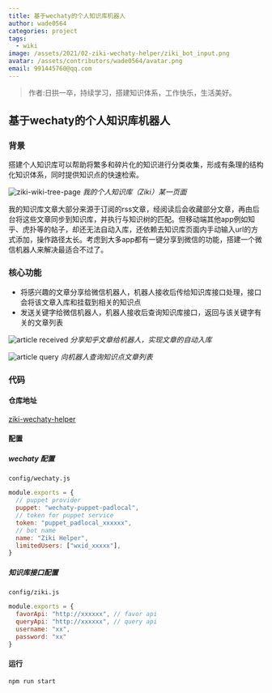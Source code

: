 ```yaml
---
title: 基于wechaty的个人知识库机器人
author: wade0564
categories: project
tags:
  - wiki
image: /assets/2021/02-ziki-wechaty-helper/ziki_bot_input.png
avatar: /assets/contributors/wade0564/avatar.png
email: 991445760@qq.com
---
```

> 作者:日拱一卒，持续学习，搭建知识体系，工作快乐，生活美好。

## 基于wechaty的个人知识库机器人

### 背景

搭建个人知识库可以帮助将繁多和碎片化的知识进行分类收集，形成有条理的结构化知识体系，同时提供知识点的快速检索。

![ziki-wiki-tree-page](/assets/2021/02-ziki-wechaty-helper/ziki_glance.png)
*我的个人知识库（Ziki）某一页面*

我的知识库文章大部分来源于订阅的rss文章，经阅读后会收藏部分文章，再由后台将这些文章同步到知识库，并执行与知识树的匹配。但移动端其他app例如知乎、虎扑等的帖子，却还无法自动入库，还依赖去知识库页面内手动输入url的方式添加，操作路径太长。考虑到大多app都有一键分享到微信的功能，搭建一个微信机器人来解决最适合不过了。

### 核心功能

- 将感兴趣的文章分享给微信机器人，机器人接收后传给知识库接口处理，接口会将该文章入库和挂载到相关的知识点
- 发送关键字给微信机器人，机器人接收后查询知识库接口，返回与该关键字有关的文章列表

![article received](/assets/2021/02-ziki-wechaty-helper/ziki_bot_input.png)
*分享知乎文章给机器人，实现文章的自动入库*

![article query](/assets/2021/02-ziki-wechaty-helper/ziki_bot_query.png)
*向机器人查询知识点文章列表*

### 代码

#### 仓库地址

[ziki-wechaty-helper](https://github.com/wade0564/ziki-wechaty-helper)

#### 配置

##### wechaty 配置

`config/wechaty.js`

```javascript
module.exports = {
  // puppet provider
  puppet: "wechaty-puppet-padlocal",
  // token for puppet service
  token: "puppet_padlocal_xxxxxx",
  // bot name
  name: "Ziki Helper",
  limitedUsers: ["wxid_xxxxx"],
}
```

##### 知识库接口配置

`config/ziki.js`

```javascript
module.exports = {
  favorApi: "http://xxxxxx", // favor api
  queryApi: "http://xxxxxx", // query api
  username: "xx",
  password: "xx"
}
```

#### 运行

```javascript
npm run start
```
